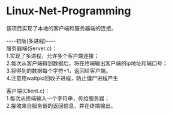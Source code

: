 # Linux-Net-Programming  

该项目实现了本地的客户端和服务器端的连接。

----初版(多进程)----  
服务器端(Server.c)：  
1.实现了多进程，允许多个客户端连接；  
2.每次从客户端得到数据后，将在终端输出客户端的ip地址和端口号；  
3.将得到的数据每个字符+1，返回给客户端。  
4.注意用waitpid回收子进程，防止僵尸进程产生

客户端(Client.c)：  
1.每次从终端输入一个字符串，传给服务器；  
2.接收来自服务器的返回信息，并在终端输出。    
